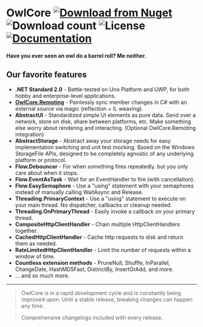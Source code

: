 # OwlCore [![Download from Nuget](https://img.shields.io/nuget/v/OwlCore.svg)](https://www.nuget.org/packages/OwlCore/) ![Download count](https://img.shields.io/nuget/dt/OwlCore) ![License](https://img.shields.io/github/license/Arlodotexe/OwlCore) [![Documentation](https://img.shields.io/badge/Documentation-DocFX-brightgreen)](http://arlo.site/owlcore)
#### Have you ever seen an owl do a barrel roll? Me neither.

## Our favorite features

- **.NET Standard 2.0** - Battle-tested on Uno Platform and UWP, for both hobby and enterprise-level applications.
- **[OwlCore.Remoting](OwlCore.Remoting/index.html)** - Painlessly sync member changes in C# with an external source via magic (reflection + IL weaving).
- **AbstractUI** - Standardized simple UI elements as pure data. Send over a network, store on disk, share between platforms, etc. Make something else worry about rendering and interacting. (Optional OwlCore.Remoting integration)
- **AbstractStorage** - Abstract away your storage needs for easy implementation switching and unit test mocking. Based on the Windows StorageFile APIs, designed to be completely agnostic of any underlying platform or protocol.
- **Flow.Debouncer** - For when something fires repeatedly. but you only care about when it stops.
- **Flow.EventAsTask** - Wait for an EventHandler to fire (with cancellation).
- **Flow.EasySemaphore** - Use a "using" statement with your semaphores instead of manually calling WaitAsync and Release.
- **Threading.PrimaryContext** - Use a "using" statement to execute on your main thread. No dispatcher, callbacks or cleanup needed.
- **Threading.OnPrimaryThread** - Easily invoke a callback on your primary thread.
- **CompositeHttpClientHandler** - Chain multiple HttpClientHandlers together.
- **CachedHttpClientHandler** - Cache http requests to disk and return them as needed.
- **RateLimitedHttpClientHandler** - Limit the number of requests within a window of time.
- **Countless extension methods** - PruneNull, Shuffle, InParallel, ChangeDate, HashMD5Fast, DistinctBy, InsertOrAdd, and more.
- ... and so much more.
---

> OwlCore is in a rapid development cycle and is constantly being improved upon. Until a stable release, breaking changes can happen any time. 

> Comprehensive changelogs included with every release.
